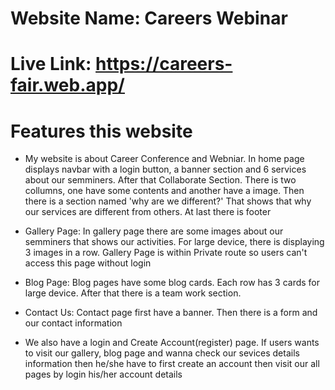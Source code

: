 # Website Name: Careers Webinar
# Live Link: https://careers-fair.web.app/

# Features this website
* My website is about Career Conference and Webniar. In home page displays  navbar with a login button, a banner section and 6 services about our semminers. After that Collaborate Section. There is two collumns, one have some contents and another have a image. Then there is a section named 'why are we different?' That shows that why our services are different from others. At last there is footer

* Gallery Page: In gallery page there are some images about our semminers that shows our activities. For large device, there is displaying 3 images in a row. Gallery Page is within Private route so users can't access this page without login

* Blog Page: Blog pages have some blog cards. Each row has 3 cards for large device. After that there is a team work section.

* Contact Us: Contact page first have a banner. Then there is a form and our contact information

* We also have a login and Create Account(register) page. If users wants to visit our gallery, blog page and wanna check our sevices details information then he/she have to first create an account then visit our all pages by login his/her account details